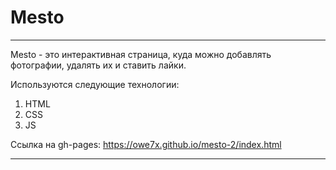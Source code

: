 
# Mesto

----

Mesto - это интерактивная страница, куда можно добавлять фотографии, удалять их и ставить лайки.

Используются следующие технологии: 
1. HTML
2. CSS
3. JS

Ссылка на gh-pages: https://owe7x.github.io/mesto-2/index.html

----

